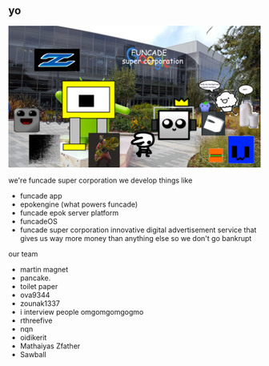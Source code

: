 ## yo

![Our hq](https://raw.githubusercontent.com/Funcade-Super-Corporation/.github/main/profile/jj.png "Our hq")

we're funcade super corporation we develop things like
- funcade app
- epokengine (what powers funcade)
- funcade epok server platform
- funcadeOS
- funcade super corporation innovative digital advertisement service that gives us way more money than anything else so we don't go bankrupt 

our team
- martin magnet
- pancake.
- toilet paper
- ova9344
- zounak1337
- i interview people omgomgomgogmo
- rthreefive
- nqn
- oidikerit
- Mathaiyas Zfather
- Sawball
